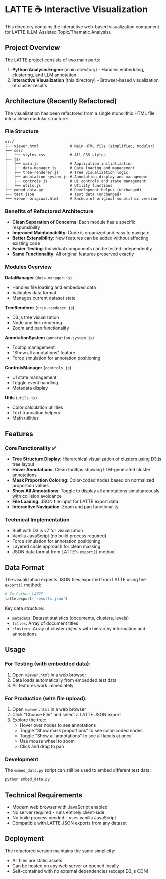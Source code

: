 # LATTE ☕ Interactive Visualization

This directory contains the interactive web-based visualization component for LATTE (LLM-Assisted Topic/Thematic Analysis).

## Project Overview

The LATTE project consists of two main parts:
1. **Python Analysis Engine** (main directory) - Handles embedding, clustering, and LLM annotation
2. **Interactive Visualization** (this directory) - Browser-based visualization of cluster results

## Architecture (Recently Refactored)

The visualization has been refactored from a single monolithic HTML file into a clean modular structure:

### File Structure
```
viz/
├── viewer.html              # Main HTML file (simplified, modular)
├── css/
│   └── styles.css           # All CSS styles
├── js/
│   ├── main.js              # Application initialization
│   ├── data-manager.js      # Data loading and management
│   ├── tree-renderer.js     # Tree visualization logic
│   ├── annotation-system.js # Annotation display and management
│   ├── controls.js          # UI controls and state management
│   └── utils.js             # Utility functions
├── embed_data.py            # Development helper (unchanged)
├── test.json                # Test data (unchanged)
└── viewer-original.html     # Backup of original monolithic version
```

### Benefits of Refactored Architecture
- **Clean Separation of Concerns**: Each module has a specific responsibility
- **Improved Maintainability**: Code is organized and easy to navigate
- **Better Extensibility**: New features can be added without affecting existing code
- **Easier Testing**: Individual components can be tested independently
- **Same Functionality**: All original features preserved exactly

### Modules Overview

**DataManager** (`data-manager.js`)
- Handles file loading and embedded data
- Validates data format
- Manages current dataset state

**TreeRenderer** (`tree-renderer.js`)
- D3.js tree visualization
- Node and link rendering
- Zoom and pan functionality

**AnnotationSystem** (`annotation-system.js`)
- Tooltip management
- "Show all annotations" feature
- Force simulation for annotation positioning

**ControlsManager** (`controls.js`)
- UI state management
- Toggle event handling
- Metadata display

**Utils** (`utils.js`)
- Color calculation utilities
- Text truncation helpers
- Math utilities

## Features

### Core Functionality ✅
- **Tree Structure Display**: Hierarchical visualization of clusters using D3.js tree layout
- **Hover Annotations**: Clean tooltips showing LLM-generated cluster annotations
- **Mask Proportion Coloring**: Color-coded nodes based on normalized proportion values
- **Show All Annotations**: Toggle to display all annotations simultaneously with collision avoidance
- **File Loading**: JSON file input for LATTE export data
- **Interactive Navigation**: Zoom and pan functionality

### Technical Implementation
- Built with D3.js v7 for visualization
- Vanilla JavaScript (no build process required)
- Force simulation for annotation positioning
- Layered circle approach for clean masking
- JSON data format from LATTE's `export()` method

## Data Format

The visualization expects JSON files exported from LATTE using the `export()` method:

```python
# In Python LATTE
latte.export('results.json')
```

Key data structure:
- `metadata`: Dataset statistics (documents, clusters, levels)
- `titles`: Array of document titles
- `clusters`: Array of cluster objects with hierarchy information and annotations

## Usage

### For Testing (with embedded data):
1. Open `viewer.html` in a web browser
2. Data loads automatically from embedded test data
3. All features work immediately

### For Production (with file upload):
1. Open `viewer.html` in a web browser
2. Click "Choose File" and select a LATTE JSON export
3. Explore the tree:
   - Hover over nodes to see annotations
   - Toggle "Show mask proportions" to see color-coded nodes
   - Toggle "Show all annotations" to see all labels at once
   - Use mouse wheel to zoom
   - Click and drag to pan

### Development
The `embed_data.py` script can still be used to embed different test data:
```bash
python embed_data.py
```

## Technical Requirements

- Modern web browser with JavaScript enabled
- No server required - runs entirely client-side
- No build process needed - uses vanilla JavaScript
- Compatible with LATTE JSON exports from any dataset

## Deployment

The refactored version maintains the same simplicity:
- All files are static assets
- Can be hosted on any web server or opened locally
- Self-contained with no external dependencies (except D3.js CDN) 